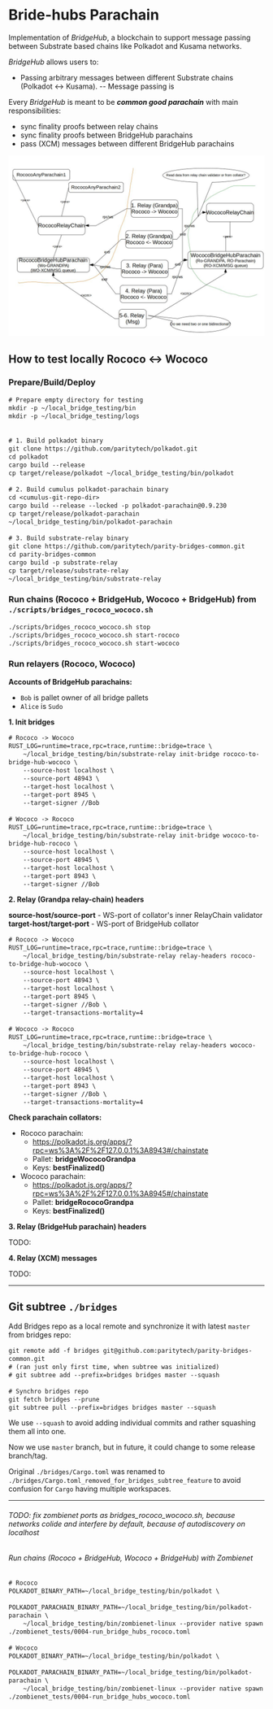 # Bride-hubs Parachain

Implementation of _BridgeHub_, a blockchain to support message passing between Substrate based chains like Polkadot and Kusama networks.

_BridgeHub_ allows users to:

- Passing arbitrary messages between different Substrate chains (Polkadot <-> Kusama).
-- Message passing is

Every _BridgeHub_ is meant to be **_common good parachain_** with main responsibilities:
- sync finality proofs between relay chains
- sync finality proofs between BridgeHub parachains
- pass (XCM) messages between different BridgeHub parachains

![](./docs/bridge-hub-parachain-design.jpg "Basic deployment setup")

## How to test locally Rococo <-> Wococo

### Prepare/Build/Deploy
```
# Prepare empty directory for testing
mkdir -p ~/local_bridge_testing/bin
mkdir -p ~/local_bridge_testing/logs


# 1. Build polkadot binary
git clone https://github.com/paritytech/polkadot.git
cd polkadot
cargo build --release
cp target/release/polkadot ~/local_bridge_testing/bin/polkadot

# 2. Build cumulus polkadot-parachain binary
cd <cumulus-git-repo-dir>
cargo build --release --locked -p polkadot-parachain@0.9.230
cp target/release/polkadot-parachain ~/local_bridge_testing/bin/polkadot-parachain

# 3. Build substrate-relay binary
git clone https://github.com/paritytech/parity-bridges-common.git
cd parity-bridges-common
cargo build -p substrate-relay
cp target/release/substrate-relay ~/local_bridge_testing/bin/substrate-relay
```

### Run chains (Rococo + BridgeHub, Wococo + BridgeHub) from `./scripts/bridges_rococo_wococo.sh`

```
./scripts/bridges_rococo_wococo.sh stop
./scripts/bridges_rococo_wococo.sh start-rococo
./scripts/bridges_rococo_wococo.sh start-wococo
```

### Run relayers (Rococo, Wococo)

**Accounts of BridgeHub parachains:**
- `Bob` is pallet owner of all bridge pallets
- `Alice` is `Sudo`

**1. Init bridges**
```
# Rococo -> Wococo
RUST_LOG=runtime=trace,rpc=trace,runtime::bridge=trace \
	~/local_bridge_testing/bin/substrate-relay init-bridge rococo-to-bridge-hub-wococo \
	--source-host localhost \
	--source-port 48943 \
	--target-host localhost \
	--target-port 8945 \
	--target-signer //Bob

# Wococo -> Rococo
RUST_LOG=runtime=trace,rpc=trace,runtime::bridge=trace \
	~/local_bridge_testing/bin/substrate-relay init-bridge wococo-to-bridge-hub-rococo \
	--source-host localhost \
	--source-port 48945 \
	--target-host localhost \
	--target-port 8943 \
	--target-signer //Bob
```

**2. Relay (Grandpa relay-chain) headers**

**source-host/source-port** - WS-port of collator's inner RelayChain validator
**target-host/target-port** - WS-port of BridgeHub collator

```
# Rococo -> Wococo
RUST_LOG=runtime=trace,rpc=trace,runtime::bridge=trace \
	~/local_bridge_testing/bin/substrate-relay relay-headers rococo-to-bridge-hub-wococo \
	--source-host localhost \
	--source-port 48943 \
	--target-host localhost \
	--target-port 8945 \
	--target-signer //Bob \
	--target-transactions-mortality=4

# Wococo -> Rococo
RUST_LOG=runtime=trace,rpc=trace,runtime::bridge=trace \
	~/local_bridge_testing/bin/substrate-relay relay-headers wococo-to-bridge-hub-rococo \
	--source-host localhost \
	--source-port 48945 \
	--target-host localhost \
	--target-port 8943 \
	--target-signer //Bob \
	--target-transactions-mortality=4
```

**Check parachain collators:**
- Rococo parachain:
  - https://polkadot.js.org/apps/?rpc=ws%3A%2F%2F127.0.0.1%3A8943#/chainstate
  - Pallet: **bridgeWococoGrandpa**
  - Keys: **bestFinalized()**
- Wococo parachain:
	- https://polkadot.js.org/apps/?rpc=ws%3A%2F%2F127.0.0.1%3A8945#/chainstate
	- Pallet: **bridgeRococoGrandpa**
	- Keys: **bestFinalized()**

**3. Relay (BridgeHub parachain) headers**

TODO:

**4. Relay (XCM) messages**

TODO:

---

## Git subtree `./bridges`

Add Bridges repo as a local remote and synchronize it with latest `master` from bridges repo:
```
git remote add -f bridges git@github.com:paritytech/parity-bridges-common.git
# (ran just only first time, when subtree was initialized)
# git subtree add --prefix=bridges bridges master --squash

# Synchro bridges repo
git fetch bridges --prune
git subtree pull --prefix=bridges bridges master --squash
````
We use `--squash` to avoid adding individual commits and rather squashing them
all into one.

Now we use `master` branch, but in future, it could change to some release branch/tag.

Original `./bridges/Cargo.toml` was renamed to `./bridges/Cargo.toml_removed_for_bridges_subtree_feature` to avoid confusion for `Cargo` having multiple workspaces.

----

###### TODO: fix zombienet ports as bridges_rococo_wococo.sh, because networks colide and interfere by default, because of autodiscovery on localhost

###### Run chains (Rococo + BridgeHub, Wococo + BridgeHub) with Zombienet

```
# Rococo
POLKADOT_BINARY_PATH=~/local_bridge_testing/bin/polkadot \
	POLKADOT_PARACHAIN_BINARY_PATH=~/local_bridge_testing/bin/polkadot-parachain \
	~/local_bridge_testing/bin/zombienet-linux --provider native spawn ./zombienet_tests/0004-run_bridge_hubs_rococo.toml

# Wococo
POLKADOT_BINARY_PATH=~/local_bridge_testing/bin/polkadot \
	POLKADOT_PARACHAIN_BINARY_PATH=~/local_bridge_testing/bin/polkadot-parachain \
	~/local_bridge_testing/bin/zombienet-linux --provider native spawn ./zombienet_tests/0004-run_bridge_hubs_wococo.toml
```
